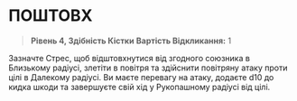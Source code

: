 ﻿# ПОШТОВХ

> **Рівень 4, Здібність Кістки**
> **Вартість Відкликання:** 1

Зазначте Стрес, щоб відштовхнутися від згодного союзника в Близькому радіусі, злетіти в повітря та здійснити повітряну атаку проти цілі в Далекому радіусі. Ви маєте перевагу на атаку, додаєте d10 до кидка шкоди та завершуєте свій хід у Рукопашному радіусі від цілі.